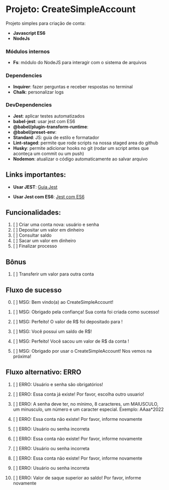 # Projeto: CreateSimpleAccount

Projeto simples para criação de conta:

- **Javascript ES6**
- **NodeJs**

### Módulos internos

- **Fs**: módulo do NodeJS para interagir com o sistema de arquivos

### Dependencies

- **Inquirer**: fazer perguntas e receber respostas no terminal
- **Chalk**: personalizar logs

### DevDependencies

- **Jest**: aplicar testes automatizados
- **babel-jest**: usar jest com ES6
- **@babel/plugin-transform-runtime**:
- **@babel/preset-env**:
- **Standard**: JS: guia de estilo e formatador
- **Lint-staged**: permite que rode scripts na nossa staged area do github
- **Husky**: permite adicionar hooks no git (rodar um script antes que aconteça um commit ou um push)
- **Nodemon**: atualizar o código automaticamente ao salvar arquivo

## Links importantes:
- **Usar JEST**: [Guia Jest](https://oieduardorabelo.medium.com/jest-escrever-testes-nunca-foi-t%C3%A3o-divertido-5f0e1950ba10)

- **Usar Jest com ES6**: [Jest com ES6](https://stackoverflow.com/questions/35756479/does-jest-support-es6-import-export)

## Funcionalidades:

1. [ ] Criar uma conta nova: usuário e senha
2. [ ] Depositar um valor em dinheiro
3. [ ] Consultar saldo
4. [ ] Sacar um valor em dinheiro
5. [ ] Finalizar processo

## Bônus

1. [ ] Transferir um valor para outra conta

## Fluxo de sucesso

0. [ ] MSG: Bem vindo(a) ao CreateSimpleAccount!

1. [ ] MSG: Obrigado pela confiança! Sua conta foi criada como sucesso!

2. [ ] MSG: Perfeito! O valor de R$<valor> foi depositado para <usuario>!

3. [ ] MSG: Você possui um saldo de R$<valor>!

4. [ ] MSG: Perfeito! Você sacou um valor de R$<valor> da conta <usuario>!
 
5. [ ] MSG: Obrigado por usar o CreateSimpleAccount! Nos vemos na próxima!


## Fluxo alternativo: ERRO

1. [ ] ERRO: Usuário e senha são obrigatórios!
1. [ ] ERRO: Essa conta já existe! Por favor, escolha outro usuario!
1. [ ] ERRO: A senha deve ter, no mínimo, 8 caracteres, um MAIUSCULO, um minusculo, um número e um caracter especial. Exemplo: AAaa*2022

2. [ ] ERRO: Essa conta não existe! Por favor, informe novamente
2. [ ] ERRO: Usuário ou senha incorreta

3. [ ] ERRO: Essa conta não existe! Por favor, informe novamente
3. [ ] ERRO: Usuário ou senha incorreta

4. [ ] ERRO: Essa conta não existe! Por favor, informe novamente
4. [ ] ERRO: Usuário ou senha incorreta
4. [ ] ERRO: Valor de saque superior ao saldo! Por favor, informe novamente